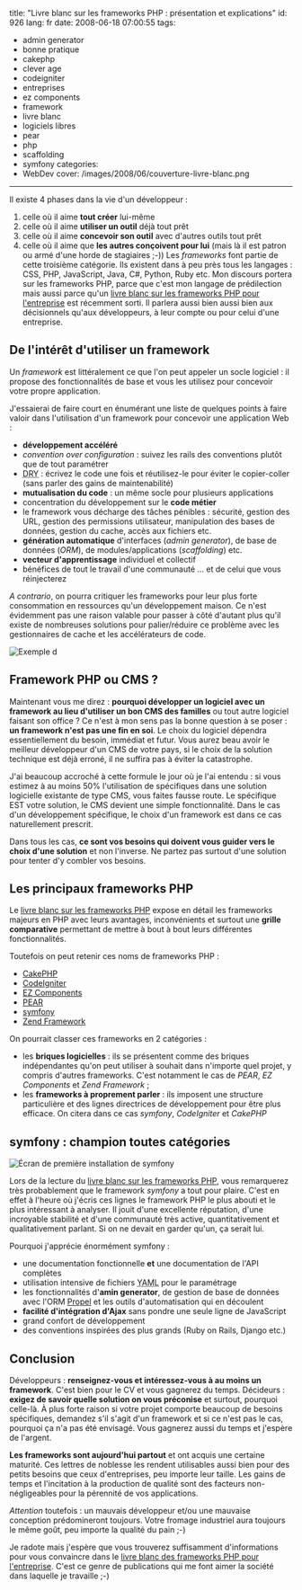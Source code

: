 title: "Livre blanc sur les frameworks PHP : présentation et explications"
id: 926
lang: fr
date: 2008-06-18 07:00:55
tags:
- admin generator
- bonne pratique
- cakephp
- clever age
- codeigniter
- entreprises
- ez components
- framework
- livre blanc
- logiciels libres
- pear
- php
- scaffolding
- symfony
categories:
- WebDev
cover: /images/2008/06/couverture-livre-blanc.png
---

Il existe 4 phases dans la vie d'un développeur :

1.  celle où il aime **tout créer** lui-même
2.  celle où il aime **utiliser un outil** déjà tout prêt
3.  celle où il aime **concevoir son outil** avec d'autres outils tout prêt
4.  celle où il aime que **les autres conçoivent pour lui** (mais là il est patron ou armé d'une horde de stagiaires ;-))
Les _frameworks_ font partie de cette troisième catégorie. Ils existent dans à peu près tous les langages : CSS, PHP, JavaScript, Java, C#, Python, Ruby etc.
Mon discours portera sur les frameworks PHP, parce que c'est mon langage de prédilection mais aussi parce qu'un [livre blanc sur les frameworks PHP pour l'entreprise](http://www.clever-age.com/veille/publications/livres-blancs/livre-blanc-frameworks-php-pour-l-entreprise.html) est récemment sorti. Il parlera aussi bien aussi bien aux décisionnels qu'aux développeurs, à leur compte ou pour celui d'une entreprise.
<!--more-->

## De l'intérêt d'utiliser un framework

Un _framework_ est littéralement ce que l'on peut appeler un socle logiciel : il propose des fonctionnalités de base et vous les utilisez pour concevoir votre propre application.

J'essaierai de faire court en énumérant une liste de quelques points à faire valoir dans l'utilisation d'un framework pour concevoir une application Web :

*   **développement accéléré**
*   _convention over configuration_ : suivez les rails des conventions plutôt que de tout paramétrer
*   <acronym title="Don't Repeat Yourself">DRY</acronym> : écrivez le code une fois et réutilisez-le pour éviter le copier-coller (sans parler des gains de maintenabilité)
*   **mutualisation du code** : un même socle pour plusieurs applications
*   concentration du développement sur le **code métier**
*   le framework vous décharge des tâches pénibles : sécurité, gestion des URL, gestion des permissions utilisateur, manipulation des bases de données, gestion du cache, accès aux fichiers etc.
*   **génération automatique** d'interfaces (_admin generator_), de base de données (_ORM_), de modules/applications (_scaffolding_) etc.
*   **vecteur d'apprentissage** individuel et collectif
*   bénéfices de tout le travail d'une communauté ... et de celui que vous réinjecterez

_A contrario_, on pourra critiquer les frameworks pour leur plus forte consommation en ressources qu'un développement maison.
Ce n'est évidemment pas une raison valable pour passer à côté d'autant plus qu'il existe de nombreuses solutions pour palier/réduire ce problème avec les gestionnaires de cache et les accélérateurs de code.

![Exemple d](/images/2008/06/exemple-application-symfony.png "Exemple d")

## Framework PHP ou CMS ?

Maintenant vous me direz : **pourquoi développer un logiciel avec un framework au lieu d'utiliser un bon CMS des familles** ou tout autre logiciel faisant son office ?
Ce n'est à mon sens pas la bonne question à se poser : **un framework n'est pas une fin en soi**. Le choix du logiciel dépendra essentiellement du besoin, immédiat et futur. Vous aurez beau avoir le meilleur développeur d'un CMS de votre pays, si le choix de la solution technique est déjà erroné, il ne suffira pas à éviter la catastrophe.

J'ai beaucoup accroché à cette formule le jour où je l'ai entendu : si vous estimez à au moins 50% l'utilisation de spécifiques dans une solution logicielle existante de type CMS, vous faites fausse route. Le spécifique EST votre solution, le CMS devient une simple fonctionnalité.
Dans le cas d'un développement spécifique, le choix d'un framework est dans ce cas naturellement prescrit.

Dans tous les cas, **ce sont vos besoins qui doivent vous guider vers le choix d'une solution** et non l'inverse. Ne partez pas surtout d'une solution pour tenter d'y combler vos besoins.

## Les principaux frameworks PHP

Le [livre blanc sur les frameworks PHP](http://www.clever-age.com/veille/publications/livres-blancs/livre-blanc-frameworks-php-pour-l-entreprise.html) expose en détail les frameworks majeurs en PHP avec leurs avantages, inconvénients et surtout une **grille comparative** permettant de mettre à bout à bout leurs différentes fonctionnalités.

Toutefois on peut retenir ces noms de frameworks PHP :

*   [CakePHP](http://cakephp.org/)
*   [CodeIgniter](http://codeigniter.com/)
*   [EZ Components](http://ez.no/fr/ezcomponents)
*   [PEAR](http://pear.php.net/)
*   [symfony](http://www.symfony-project.org/)
*   [Zend Framework](http://framework.zend.com/)

On pourrait classer ces frameworks en 2 catégories :

*   les **briques logicielles** : ils se présentent comme des briques indépendantes qu'on peut utiliser à souhait dans n'importe quel projet, y compris d'autres frameworks. C'est notamment le cas de _PEAR_, _EZ Components_ et _Zend Framework_ ;
*   les **frameworks à proprement parler** : ils imposent une structure particulière et des lignes directrices de développement pour être plus efficace. On citera dans ce cas _symfony_, _CodeIgniter_ et _CakePHP_

## symfony : champion toutes catégories

![Écran de première installation de symfony](/images/2008/06/symfony-first-install.gif "Écran de première installation de symfony")

Lors de la lecture du [livre blanc sur les frameworks PHP](http://www.clever-age.com/veille/publications/livres-blancs/livre-blanc-frameworks-php-pour-l-entreprise.html), vous remarquerez très probablement que le framework _symfony_ a tout pour plaire. C'est en effet à l'heure où j'écris ces lignes le framework PHP le plus abouti et le plus intéressant à analyser.
Il jouit d'une excellente réputation, d'une incroyable stabilité et d'une communauté très active, quantitativement et qualitativement parlant. Si on ne devait en garder qu'un, ça serait lui.

Pourquoi j'apprécie énormément symfony :

*   une documentation fonctionnelle **et** une documentation de l'API complètes
*   utilisation intensive de fichiers <acronym title="Yet Another Markup Language">YAML</acronym> pour le paramétrage
*   les fonctionnalités d'**amin generator**, de gestion de base de données avec l'ORM [Propel](http://propel.phpdb.org/) et les outils d'automatisation qui en découlent
*   **facilité d'intégration d'Ajax** sans pondre une seule ligne de JavaScript
*   grand confort de développement
*   des conventions inspirées des plus grands (Ruby on Rails, Django etc.)

## Conclusion

Développeurs : **renseignez-vous et intéressez-vous à au moins un framework**. C'est bien pour le CV et vous gagnerez du temps.
Décideurs : **exigez de savoir quelle solution on vous préconise** et surtout, pourquoi celle-là. À plus forte raison si votre projet comporte beaucoup de besoins spécifiques, demandez s'il s'agit d'un framework et si ce n'est pas le cas, pourquoi ça n'a pas été envisagé. Vous gagnerez aussi du temps et j'espère de l'argent.

**Les frameworks sont aujourd'hui partout** et ont acquis une certaine maturité. Ces lettres de noblesse les rendent utilisables aussi bien pour des petits besoins que ceux d'entreprises, peu importe leur taille. Les gains de temps et l'incitation à la production de qualité sont des facteurs non-négligeables pour la pérennité de vos applications.

_Attention_ toutefois : un mauvais développeur et/ou une mauvaise conception prédomineront toujours. Votre fromage industriel aura toujours le même goût, peu importe la qualité du pain ;-)

Je radote mais j'espère que vous trouverez suffisamment d'informations pour vous convaincre dans le [livre blanc des frameworks PHP pour l'entreprise](http://www.clever-age.com/veille/publications/livres-blancs/livre-blanc-frameworks-php-pour-l-entreprise.html). C'est ce genre de publications qui me font aimer la société dans laquelle je travaille ;-)
